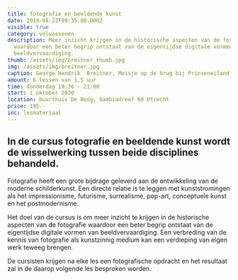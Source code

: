 ```yaml
---
title: fotografie en beeldende kunst
date: 2019-08-22T09:35:00.000Z
visible: true
category: volwassenen
description: Meer inzicht krijgen in de historische aspecten van de fotografie
  waardoor een beter begrip ontstaat van de eigentijdse digitale vormen van
  beeldvervaardiging.
thumb: /assets/img/breitner_thumb.jpg
img: /assets/img/breitner.jpg
caption: George Hendrik  Breitner, Meisje op de brug bij Prinseneiland. c.1895
amount: 6 lessen van 1,5 uur
time: donderdag 19:30 - 21:00
start: 1 oktober 2020
location: buurthuis De Boog, Gambiadreef 60 Utrecht
price: 195.-
inc: lesmateriaal
---
```


## In de cursus fotografie en beeldende kunst wordt de wisselwerking tussen beide disciplines behandeld.

Fotografie heeft een grote bijdrage geleverd aan de ontwikkeling van de moderne schilderkunst. Een directe relatie is te leggen met kunststromingen als het impressionisme, futurisme, surrealisme, pop-art, conceptuele kunst en het postmodernisme.

Het doel van de cursus is om meer inzicht te krijgen in de historische aspecten van de fotografie waardoor een beter begrip ontstaat van de eigentijdse digitale vormen van beeldvervaardiging. Een verbreding van de kennis van fotografie als kunstzinnig medium kan een verdieping van eigen werk teweeg brengen. 

De cursisten krijgen na elke les een fotografische opdracht en het resultaat zal in de daarop volgende les besproken worden.
